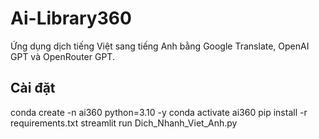 # Ai-Library360

Ứng dụng dịch tiếng Việt sang tiếng Anh bằng Google Translate, OpenAI GPT và OpenRouter GPT.

## Cài đặt
conda create -n ai360 python=3.10 -y
conda activate ai360
pip install -r requirements.txt
streamlit run Dich_Nhanh_Viet_Anh.py

